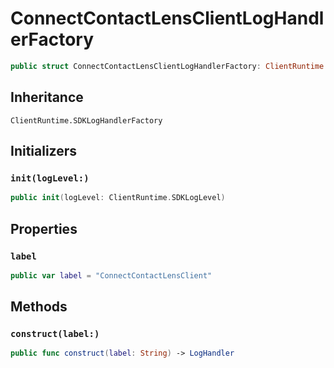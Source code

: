 # ConnectContactLensClientLogHandlerFactory

``` swift
public struct ConnectContactLensClientLogHandlerFactory: ClientRuntime.SDKLogHandlerFactory 
```

## Inheritance

`ClientRuntime.SDKLogHandlerFactory`

## Initializers

### `init(logLevel:)`

``` swift
public init(logLevel: ClientRuntime.SDKLogLevel) 
```

## Properties

### `label`

``` swift
public var label = "ConnectContactLensClient"
```

## Methods

### `construct(label:)`

``` swift
public func construct(label: String) -> LogHandler 
```
